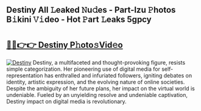 ## Destiny All 𝙻eaked 𝙽u𝚍es - Part-Izu 𝙿hotos B𝚒kini 𝚅𝚒deo - Hot 𝙿art 𝙻eaks 5gpcy

# <h2><a href="http://ld6ltme.urlbe.top/?page=Destiny">🔗🔗👉👉 Destiny P𝚑oto𝚜Vid𝚎o</a></h2>

[![Destiny](https://i.imgur.com/eBuTRDB.gif)](http://ld6ltme.urlbe.top/?page=Destiny)
Destiny, a multifaceted and thought-provoking figure, resists simple categorization. Her pioneering use of digital media for self-representation has enthralled and infuriated followers, igniting debates on identity, artistic expression, and the evolving nature of online societies. Despite the ambiguity of her future plans, her impact on the virtual world is undeniable. Fueled by an unyielding resolve and undeniable captivation, Destiny impact on digital media is revolutionary.
